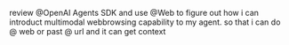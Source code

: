 review @OpenAI Agents SDK  and use @Web  to figure out how i can introduct multimodal webbrowsing capability to my agent. so that i can do @ web or past @ url and it can get context 